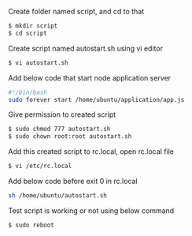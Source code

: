 Create folder named script, and cd to that 

```sh
$ mkdir script 
$ cd script
```

Create script named autostart.sh using vi editor

```sh
$ vi autostart.sh
```

Add below code that start node application server

```sh
#!/bin/bash
sudo forever start /home/ubuntu/application/app.js
```

Give permission to created script 

```sh
$ sudo chmod 777 autostart.sh
$ sudo chown root:root autostart.sh
```

Add this created script to rc.local, open rc.local file

```sh
$ vi /etc/rc.local 
```

Add below code before exit 0 in rc.local 

```sh
sh /home/ubuntu/autostart.sh
```

Test script is working or not using below command 

```sh 
$ sudo reboot
```
